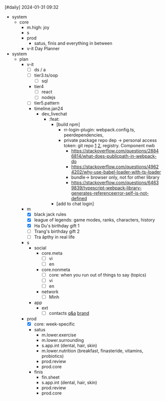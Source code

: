 [#daily]
2024-01-31
09:32

- system
	- core
		- m.high: joy
		- s
		- prod
			- satus, finis and everything in between
		- v-it
Day Planner
- system
	- plan
		- v-it
			- [ ] ds / a
			- [ ] tier3.ts/oop
				- [ ] sql
			- tier4
				- [ ] react
				- [ ] nodejs
			- [ ] tier5.pattern
			- timeline.jan24
				 - dev_livechat
					- :feat:
						- [build npm]
							- rr-login-plugin: webpack.config.ts, peerdependencies, 
							- private package repo dep -> personal access token: git repo [1](https://stackoverflow.com/questions/10386310/how-to-install-a-private-npm-module-without-my-own-registry) [2](https://stackoverflow.com/questions/42284213/installing-private-dependencies-via-npm-in-a-vs-team-services-ci-build), registry. Component nwb
								- https://stackoverflow.com/questions/28846814/what-does-publicpath-in-webpack-do
								- https://stackoverflow.com/questions/49624202/why-use-babel-loader-with-ts-loader
								- bundle-> browser only, not for other library
								- https://stackoverflow.com/questions/64639839/typescript-webpack-library-generates-referenceerror-self-is-not-defined
						- [add to chat login]
		- m
			- [x] black jack rules
			- [x] league of legends: game modes, ranks, characters, history
			- [x] Ha Du's birthday gift 1
			- [ ] Trang's birthday gift 2
			- [ ] Tra âpthy in real life
		- s
			- social
				- core.meta
					- [ ] vi 
					- [ ] en 
				- core.nonmeta
					- [ ] core: when you run out of things to say (topics)
					- [ ] vi
					- [ ] en
				- network
					- [ ] Minh
			- app
				- ext
					- [ ] contacts [q&a](https://voz.party/d/81850-anh-em-co-ai-deo-kinh-ap-trong/31) [brand](https://www.acuvue.com.vn/where-to-buy)
		- prod
			- [x] core: week-specific
			- satus
				- m.lower.exercise
				- m.lower.surrounding
				- s.app.int (dental, hair, skin)
				- m.lower.nutrition (breakfast, finasteride, vitamins, probiotics)
				- prod.review
				- prod.core
			- finis
				- fin.sheet
				- s.app.int (dental, hair, skin)
				- prod.review
				- prod.core
